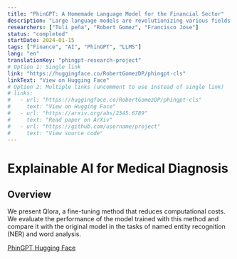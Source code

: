 ```yaml
---
title: "PhinGPT: A Homemade Language Model for the Financial Sector"
description: "Large language models are revolutionizing various fields of knowledge. This work aims to train a specialized model for the financial sector by optimizing computational costs with optimal training."
researchers: ["Tuli peña", "Robert Gomez", "Francisco Jose"]
status: "completed"
startDate: 2024-01-15
tags: ["Finance", "AI", "PhinGPT", "LLMS"]
lang: "en"
translationKey: "phingpt-research-project"
# Option 1: Single link
link: "https://huggingface.co/RobertGomezDP/phingpt-cls"
linkText: "View on Hugging Face"
# Option 2: Multiple links (uncomment to use instead of single link)
# links:
#   - url: "https://huggingface.co/RobertGomezDP/phingpt-cls"
#     text: "View on Hugging Face"
#   - url: "https://arxiv.org/abs/2345.6789"
#     text: "Read paper on ArXiv"
#   - url: "https://github.com/username/project"
#     text: "View source code"
---
```


# Explainable AI for Medical Diagnosis

## Overview

 We present Qlora, a fine-tuning method that reduces computational costs. We evaluate the performance of the model trained with this method and compare it with the original model in the tasks of named entity recognition (NER) and word analysis.

[PhinGPT Hugging Face](https://huggingface.co/RobertGomezDP/phingpt-cls)